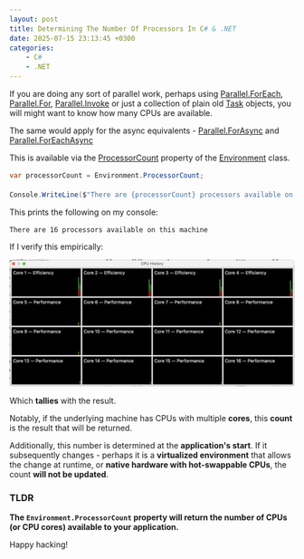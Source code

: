 ```yaml
---
layout: post
title: Determining The Number Of Processors In C# & .NET
date: 2025-07-15 23:13:45 +0300
categories:
    - C#
    - .NET
---
```


If you are doing any sort of parallel work, perhaps using [Parallel.ForEach](https://learn.microsoft.com/en-us/dotnet/api/system.threading.tasks.parallel.foreach?view=net-9.0), [Parallel.For](https://learn.microsoft.com/en-us/dotnet/api/system.threading.tasks.parallel.for?view=net-9.0), [Parallel.Invoke](https://learn.microsoft.com/en-us/dotnet/api/system.threading.tasks.parallel.invoke?view=net-9.0) or just a collection of plain old [Task](https://learn.microsoft.com/en-us/dotnet/api/system.threading.tasks.task?view=net-9.0) objects, you will might want to know how many CPUs are available.

The same would apply for the async equivalents - [Parallel.ForAsync](https://learn.microsoft.com/en-us/dotnet/api/system.threading.tasks.parallel.forasync?view=net-9.0) and [Parallel.ForEachAsync](https://learn.microsoft.com/en-us/dotnet/api/system.threading.tasks.parallel.foreachasync?view=net-9.0) 

This is available via the [ProcessorCount](https://learn.microsoft.com/en-us/dotnet/api/system.environment.processorcount?view=net-9.0) property of the [Environment](https://learn.microsoft.com/en-us/dotnet/api/system.environment?view=net-9.0) class.

```c#
var processorCount = Environment.ProcessorCount;

Console.WriteLine($"There are {processorCount} processors available on this machine");
```

This prints the following on my console:

```plaintext
There are 16 processors available on this machine
```

If I verify this empirically:

![CPUs](../images/2025/07/CPUs.png)

Which **tallies** with the result.

Notably, if the underlying machine has CPUs with multiple **cores**, this **count** is the result that will be returned.

Additionally, this number is determined at the **application's start**. If it subsequently changes - perhaps it is a **virtualized environment** that allows the change at runtime, or **native hardware with hot-swappable CPUs**, the count **will not be updated**.

### TLDR

**The `Environment.ProcessorCount` property will return the number of CPUs (or CPU cores) available to your application.**

Happy hacking!
